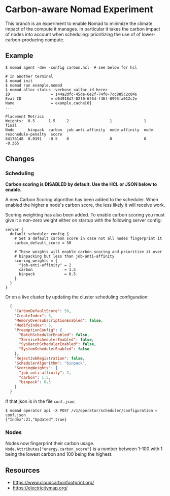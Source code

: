 # Carbon-aware Nomad Experiment

This branch is an experiment to enable Nomad to minimize the climate impact of
the compute it manages. In particular it takes the carbon impact of nodes into
account when scheduling: prioritizing the use of of lower-carbon-producing
compute.

## Example

```
$ nomad agent -dev -config carbon.hcl  # see below for hcl

# In another terminal
$ nomad init
$ nomad run example.nomad
$ nomad alloc status -verbose <alloc id here>
ID                  = 144a2dfc-45de-6e2f-74f0-7cc885c2c846
Eval ID             = d04918d7-02f0-6f64-f46f-0995fa012c2e
Name                = example.cache[0]
...

Placement Metrics
Weights:  0.5      1.5     2                  1              1                        final
Node      binpack  carbon  job-anti-affinity  node-affinity  node-reschedule-penalty  score
84176148  0.0391   -0.5    0                  0              0                        -0.365
```

## Changes

### Scheduling

**Carbon scoring is DISABLED by default. Use the HCL or JSON below to enable.**

A new Carbon Scoring algorithm has been added to the scheduler. When enabled
the higher a node's carbon score, the less likely it will receive work.

Scoring weighting has also been added. To enable carbon scoring you must give
it a non-zero weight either on startup with the following server config:

```hcl
server {
  default_scheduler_config {
    # Set a default carbon score in case not all nodes fingerprint it
    carbon_default_score = 50

    # These weights will enable carbon scoring and prioritize it over
    # binpacking but less than job-anti-affinity
    scoring_weights = {
      "job-anti-affinity" = 2
      carbon              = 1.5
      binpack             = 0.5
    }
  }
}
```

Or on a live cluster by updating the cluster scheduling configuration:

```json
  {
    "CarbonDefaultScore": 50,
    "CreateIndex": 5,
    "MemoryOversubscriptionEnabled": false,
    "ModifyIndex": 5,
    "PreemptionConfig": {
      "BatchSchedulerEnabled": false,
      "ServiceSchedulerEnabled": false,
      "SysBatchSchedulerEnabled": false,
      "SystemSchedulerEnabled": false
    },
    "RejectJobRegistration": false,
    "SchedulerAlgorithm": "binpack",
    "ScoringWeights": {
      "job-anti-affinity": 2,
      "carbon": 1.5,
      "binpack": 0.5
    }
  }
```

If that json is in the file `conf.json`:

```shell-session
$ nomad operator api -X POST /v1/operator/scheduler/configuration < conf.json
{"Index":21,"Updated":true}
```

### Nodes

Nodes now fingerprint their carbon usage.
`Node.Attributes["energy.carbon_score"]` is a number between 1-100 with 1 being
the lowest carbon and 100 being the highest.

## Resources

* https://www.cloudcarbonfootprint.org/
* https://electricitymap.org/
